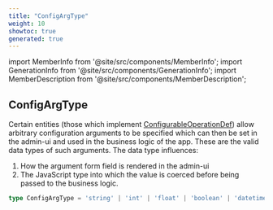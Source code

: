 ```yaml
---
title: "ConfigArgType"
weight: 10
showtoc: true
generated: true
---
```

<!-- This file was generated from the Vendure source. Do not modify. Instead, re-run the "docs:build" script -->
import MemberInfo from '@site/src/components/MemberInfo';
import GenerationInfo from '@site/src/components/GenerationInfo';
import MemberDescription from '@site/src/components/MemberDescription';


## ConfigArgType

<GenerationInfo sourceFile="packages/common/src/shared-types.ts" sourceLine="125" packageName="@vendure/common" />

Certain entities (those which implement <a href='/reference/typescript-api/configurable-operation-def/#configurableoperationdef'>ConfigurableOperationDef</a>) allow arbitrary
configuration arguments to be specified which can then be set in the admin-ui and used in
the business logic of the app. These are the valid data types of such arguments.
The data type influences:

1. How the argument form field is rendered in the admin-ui
2. The JavaScript type into which the value is coerced before being passed to the business logic.

```ts title="Signature"
type ConfigArgType = 'string' | 'int' | 'float' | 'boolean' | 'datetime' | 'ID'
```
